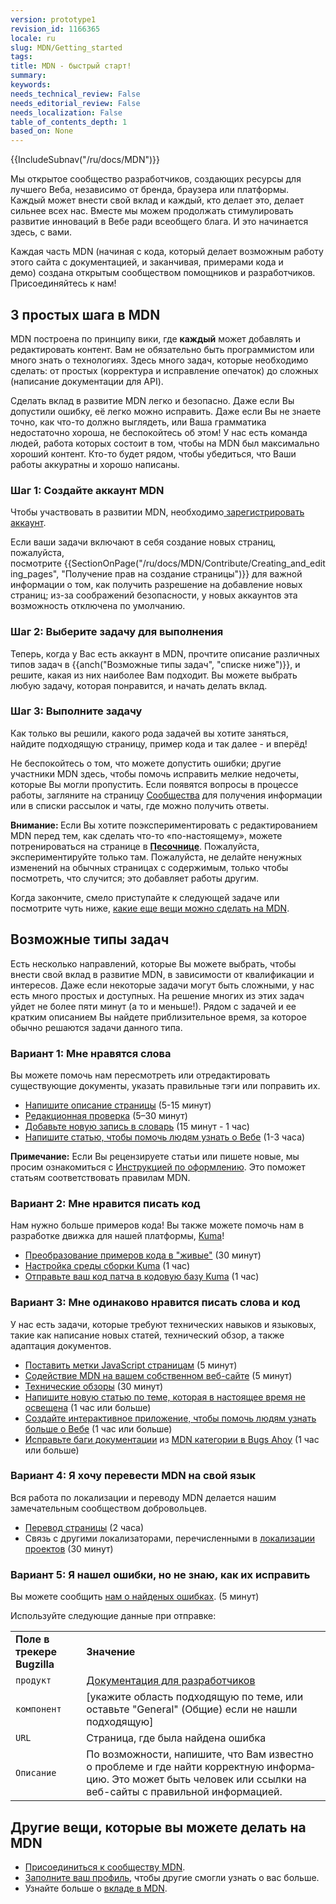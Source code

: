 ```yaml
---
version: prototype1
revision_id: 1166365
locale: ru
slug: MDN/Getting_started
tags: 
title: MDN - быстрый старт!
summary: 
keywords: 
needs_technical_review: False
needs_editorial_review: False
needs_localization: False
table_of_contents_depth: 1
based_on: None
---
```

<div>{{IncludeSubnav("/ru/docs/MDN")}}</div>

<p>Мы открытое сообщество разработчиков, создающих ресурсы для лучшего Веба, независимо от бренда, браузера или платформы. Каждый может внести свой вклад и каждый, кто делает это, делает сильнее всех нас. Вместе мы можем продолжать стимулировать развитие инноваций в Вебе ради всеобщего блага. И это начинается здесь, с вами.</p>

<p><span>Каждая часть MDN (начиная с кода, который делает возможным работу этого сайта с документацией, и заканчивая, примерами кода и демо)&nbsp;создана открытым сообществом помощников и разработчиков. Присоединяйтесь к нам!</span></p>

<h2 id="3_простых_шага_в_MDN"><span>3 простых шага в&nbsp;MDN</span></h2>

<p><span class="seoSummary">MDN построена по принципу вики, где <strong>каждый</strong> может добавлять и редактировать контент. Вам не обязательно быть программистом или много знать о технологиях. Здесь много задач, которые необходимо сделать: от простых (<span>корректура</span> <span>и</span> <span>исправление опечаток</span>) до сложных (написание документации для API).</span></p>

<p>Сделать вклад в развитие MDN легко и безопасно. Даже если Вы допустили ошибку, её легко можно исправить. Даже если Вы не знаете точно, как что-то должно выглядеть, или Ваша грамматика недостаточно хороша, не беспокойтесь об этом! У нас есть команда людей, работа которых состоит в том, чтобы на MDN был максимально хороший контент. Кто-то будет рядом, чтобы убедиться, что Ваши работы аккуратны и хорошо написаны.</p>

<h3 id="Шаг_1_Создайте_аккаунт_MDN">Шаг 1: Создайте аккаунт MDN</h3>

<p>Чтобы участвовать в развитии MDN, необходимо<a href="/ru/docs/MDN/Contribute/Howto/Create_an_MDN_account"> зарегистрировать аккаунт</a>.</p>

<p>Если ваши задачи включают в себя создание новых страниц, пожалуйста, посмотрите&nbsp;{{SectionOnPage("/ru/docs/MDN/Contribute/Creating_and_editing_pages", "Получение прав на создание страницы")}} для важной информации о том, как получить разрешение на добавление новых страниц; из-за соображений безопасности, у новых аккаунтов эта возможность отключена по умолчанию.</p>

<h3 id="Шаг_2_Выберите_задачу_для_выполнения">Шаг 2: Выберите задачу для выполнения</h3>

<p>Теперь, когда у Вас есть аккаунт в MDN, прочтите описание различных типов задач в {{anch("Возможные типы задач", "списке ниже")}}, и решите, какая из них наиболее Вам подходит. Вы можете выбрать любую задачу, которая понравится, и начать делать вклад.</p>

<h3 id="Шаг_3_Выполните_задачу">Шаг 3: Выполните задачу</h3>

<p>Как только вы решили, какого рода задачей вы хотите заняться, найдите&nbsp;подходящую страницу, пример кода и так далее - и вперёд!</p>

<p>Не беспокойтесь о том, что можете допустить ошибки; другие участники MDN здесь, чтобы помочь&nbsp;исправить мелкие недочеты, которые Вы могли пропустить.&nbsp;Если появятся вопросы в процессе работы, загляните на страницу <a href="/ru/docs/MDN/Community">Сообщества</a> для получения информации или в списки рассылок и чаты, где можно получить ответы.</p>

<div class="note">
<p><strong>Внимание: </strong>Если Вы хотите поэкспериментировать с редактированием MDN перед тем, как сделать что-то «по-настоящему», можете потренироваться на странице в <strong><a href="/ru/docs/Sandbox">Песочнице</a></strong>. Пожалуйста, экспериментируйте только там. Пожалуйста, не делайте ненужных изменений на обычных страницах с содержимым, только чтобы посмотреть, что случится; это добавляет работы другим.</p>
</div>

<p>Когда закончите, смело приступайте к следующей задаче или посмотрите чуть ниже, <a href="#Другие_вещи_которые_вы_можете_делать_на_MDN">какие еще вещи можно сделать на MDN</a>.</p>

<h2 id="Возможные_типы_задач">Возможные типы задач</h2>

<p>Есть несколько направлений, которые Вы можете выбрать, чтобы внести свой вклад в развитие MDN, в зависимости от квалификации и интересов. Даже если некоторые задачи могут быть сложными, у нас есть много простых и доступных. На решение многих из этих задач уйдет не более пяти минут (а то и меньше!). Рядом с задачей и ее кратким описанием Вы найдете приблизительное время, за которое обычно решаются задачи данного типа.</p>

<h3 id="Вариант_1_Мне_нравятся_слова">Вариант 1: Мне нравятся слова</h3>

<p>Вы можете помочь нам пересмотреть или отредактировать существующие документы, указать правильные тэги или поправить их.</p>

<ul>
 <li><a href="/ru/docs/MDN/Contribute/Howto/Set_the_summary_for_a_page"><font><font>Напишите описание страницы</font></font></a><font><font> (5-15 минут)</font></font></li>
 <li><a href="/ru/docs/MDN/Contribute/Howto/Do_an_editorial_review">Редакционная проверка</a> (5–30 минут)</li>
 <li><a href="/ru/docs/MDN/Contribute/Howto/Write_a_new_entry_in_the_Glossary"><font><font>Добавьте&nbsp;новую запись в словарь</font></font></a><font><font>&nbsp;(15 минут - 1 час)</font></font></li>
 <li><font><font><a href="https://developer.mozilla.org/ru/docs/Project:MDN/Contributing/How_to/Write_an_article_to_help_learning_the_web">Напишите&nbsp;статью, чтобы помочь людям узнать о Вебе</a></font></font><font><font>&nbsp;(1-3 часа)</font></font></li>
</ul>

<div class="note"><strong>Примечание:</strong> Если Вы рецензируете статьи или пишете новые, мы просим ознакомиться с&nbsp;<a href="/ru/docs/Project:MDN/Style_guide">Инструкцией по оформлению</a>. Это поможет статьям соответствовать правилам MDN.</div>

<h3 id="Вариант_2_Мне_нравится_писать_код">Вариант 2: Мне нравится писать код</h3>

<p>Нам нужно больше примеров кода! Вы также можете помочь нам в разработке движка для нашей платформы, <a href="https://developer.mozilla.org/ru/docs/Project:MDN/Kuma">Kuma</a>!</p>

<ul>
 <li><a href="/ru/docs/Project:MDN/Contributing/How_to/Convert_code_samples_to_be_live_"><font><font>Преобразование примеров кода в&nbsp;"живые"</font></font></a><font><font> (30 минут)</font></font></li>
 <li><a href="https://kuma.readthedocs.org/en/latest/installation-vagrant.html"><font><font>Настройка среды сборки Kuma</font></font></a><font><font> (1 час)</font></font></li>
 <li><a href="https://github.com/mozilla/kuma#readme"><font><font>Отправьте ваш код патча в кодовую базу Kuma</font></font></a><font><font> (1 час)</font></font></li>
</ul>

<h3 id="Вариант_3_Мне_одинаково_нравится_писать_слова_и_код">Вариант 3: Мне одинаково нравится писать слова и код</h3>

<p>У нас есть задачи, которые требуют технических навыков и языковых, такие как написание новых статей, технический обзор, а также адаптация документов.</p>

<ul>
 <li><font><font><a href="/ru/docs/Project:MDN/Contributing/How_to/Tag_JavaScript_pages">Поставить метки JavaScript страницам</a>&nbsp;</font></font><font><font>(5 минут)</font></font></li>
 <li><a href="/ru/docs/MDN/Promote"><font><font>Содействие MDN на вашем собственном веб-сайте</font></font></a><font><font> (5 минут)</font></font></li>
 <li><a href="/ru/docs/MDN/Contribute/Howto/Do_a_technical_review">Технические обзоры</a>&nbsp;(30 минут)</li>
 <li><a href="/ru/docs/Contribute_to_docs_that_are_currently_needed">Напишите новую статью по теме, которая в настоящее время не освещена</a>&nbsp;(1 час или больше)</li>
 <li><a href="/ru/docs/MDN/Contribute/Howto/Create_an_interactive_exercise_to_help_learning_the_web">Создайте интерактивное приложение, чтобы помочь людям узнать больше о Вебе</a>&nbsp;(1 час или больше)</li>
 <li><a href="/ru/docs/MDN/Contribute/Howto/Resolve_a_mentored_developer_doc_request">Исправьте баги документации</a>&nbsp;из&nbsp;<a href="http://www.joshmatthews.net/bugsahoy/?mdn=1">MDN категории в Bugs Ahoy</a> (1 час или больше)</li>
</ul>

<h3 id="Вариант_4_Я_хочу_перевести_MDN_на_свой_язык">Вариант 4: Я хочу перевести MDN на свой язык</h3>

<p>Вся работа по локализации и переводу MDN делается нашим замечательным сообществом добровольцев.</p>

<ul>
 <li><a href="/ru/docs/MDN/Contribute/Localize/Translating_pages"><font><font>Перевод страницы</font></font></a><font><font> (2 часа)</font></font></li>
 <li><font><font>Связь с другими локализаторами, перечисленными в </font></font><a href="/ru/docs/Project:MDN/Localizing/Localization_projects"><font><font>локализации проектов</font></font></a><font><font> (30 минут)</font></font></li>
</ul>

<h3 id="Вариант_5_Я_нашел_ошибки_но_не_знаю_как_их_исправить">Вариант 5: Я нашел ошибки, но не знаю, как их исправить</h3>

<p>Вы можете сообщить&nbsp;<a class="external" href="https://bugzilla.mozilla.org/enter_bug.cgi?product=Mozilla%20Developer%20Network">нам о найденых ошибках</a>. (5 минут)</p>

<p>Используйте следующие данные при отправке:</p>

<table class="standard-table">
 <tbody>
  <tr>
   <td><strong>Поле в трекере Bugzilla</strong></td>
   <td><strong>Значение</strong></td>
  </tr>
  <tr>
   <td><code><font><font>продукт</font></font></code></td>
   <td><a href="https://bugzilla.mozilla.org/enter_bug.cgi?product=Developer+Documentation">Документация для разработчиков</a></td>
  </tr>
  <tr>
   <td><code><font><font>компонент</font></font></code></td>
   <td>[укажите область подходящую по теме, или оставьте "General" (Общие) если не нашли подходящую]</td>
  </tr>
  <tr>
   <td><code><font><font>URL</font></font></code></td>
   <td>Страница, где была найдена ошибка</td>
  </tr>
  <tr>
   <td><code><font><font>Описание</font></font></code></td>
   <td><span id="result_box" lang="ru"><span class="hps">По возможности, напишите, что Вам известно о проблеме</span> <span class="hps">и</span> <span class="hps">где найти</span> корректную<span class="hps"> информацию</span><span>.</span> <span class="hps">Это может</span> быть человек или <span class="hps">ссылки</span><span> на веб-сайты с правильной информацией.</span></span></td>
  </tr>
 </tbody>
</table>

<h2 id="Другие_вещи_которые_вы_можете_делать_на_MDN">Другие вещи, которые вы можете делать на MDN</h2>

<ul>
 <li><a href="/ru/docs/MDN/Сообщество">Присоединиться к сообществу MDN</a>.</li>
 <li><a href="/ru/profile">Заполните ваш профиль</a>, чтобы другие смогли узнать о вас больше.</li>
 <li>Узнайте больше о <a href="/ru/docs/MDN/Contribute">вкладе в MDN</a>.</li>
</ul>

